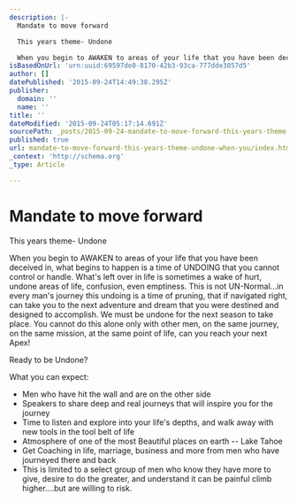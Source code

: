 ```yaml
---
description: |-
  Mandate to move forward

  This years theme- Undone

  When you begin to AWAKEN to areas of your life that you have been deceived in, what begins to happen is a tim
isBasedOnUrl: 'urn:uuid:69597de0-8170-42b3-93ca-777dde3057d5'
author: []
datePublished: '2015-09-24T14:49:38.295Z'
publisher:
  domain: ''
  name: ''
title: ''
dateModified: '2015-09-24T05:17:14.691Z'
sourcePath: _posts/2015-09-24-mandate-to-move-forward-this-years-theme-undone-when-you.md
published: true
url: mandate-to-move-forward-this-years-theme-undone-when-you/index.html
_context: 'http://schema.org'
_type: Article

---
```

# Mandate to move forward

This years theme- Undone

When you begin to AWAKEN to areas of your life that you have been deceived in, what begins to happen is a time of UNDOING that you cannot control or handle. What's left over in life is sometimes a wake of hurt, undone areas of life, confusion, even emptiness. This is not UN-Normal...in every man's journey this undoing is a time of pruning, that if navigated right, can take you to the next adventure and dream that you were destined and designed to accomplish. We must be undone for the next season to take place. You cannot do this alone only with other men, on the same journey, on the same mission, at the same point of life, can you reach your next Apex! 

Ready to be Undone?

What you can expect:

* Men who have hit the wall and are on the other side
* Speakers to share deep and real journeys that will inspire you for the journey
* Time to listen and explore into your life's depths, and walk away with new tools in the tool belt of life
* Atmosphere of one of the most Beautiful places on earth -- Lake Tahoe
* Get Coaching in life, marriage, business and more from men who have journeyed there and back
* This is limited to a select group of men who know they have more to give, desire to do the greater, and understand it can be painful climb higher....but are willing to risk.